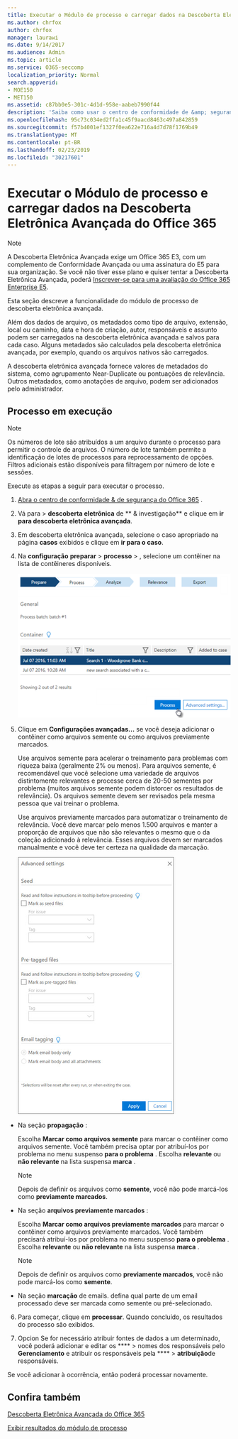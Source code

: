 ```yaml
---
title: Executar o Módulo de processo e carregar dados na Descoberta Eletrônica Avançada do Office 365
ms.author: chrfox
author: chrfox
manager: laurawi
ms.date: 9/14/2017
ms.audience: Admin
ms.topic: article
ms.service: O365-seccomp
localization_priority: Normal
search.appverid:
- MOE150
- MET150
ms.assetid: c87bb0e5-301c-4d1d-958e-aabeb7990f44
description: 'Saiba como usar o centro de conformidade de &amp; segurança do Office 365 para acessar a descoberta eletrônica avançada do Office 365 e executar o módulo de processo para um caso.  '
ms.openlocfilehash: 95c73c034ed2ffa1c45f9aacd8463c497a842859
ms.sourcegitcommit: f57b4001ef1327f0ea622e716a4d7d78f1769b49
ms.translationtype: MT
ms.contentlocale: pt-BR
ms.lasthandoff: 02/23/2019
ms.locfileid: "30217601"
---
```

# <a name="run-the-process-module-and-load-data-in-office-365-advanced-ediscovery"></a>Executar o Módulo de processo e carregar dados na Descoberta Eletrônica Avançada do Office 365

> [!NOTE]
> A Descoberta Eletrônica Avançada exige um Office 365 E3, com um complemento de Conformidade Avançada ou uma assinatura do E5 para sua organização. Se você não tiver esse plano e quiser tentar a Descoberta Eletrônica Avançada, poderá [Inscrever-se para uma avaliação do Office 365 Enterprise E5](https://go.microsoft.com/fwlink/p/?LinkID=698279). 
  
Esta seção descreve a funcionalidade do módulo de processo de descoberta eletrônica avançada. 
  
Além dos dados de arquivo, os metadados como tipo de arquivo, extensão, local ou caminho, data e hora de criação, autor, responsáveis e assunto podem ser carregados na descoberta eletrônica avançada e salvos para cada caso. Alguns metadados são calculados pela descoberta eletrônica avançada, por exemplo, quando os arquivos nativos são carregados. 
  
A descoberta eletrônica avançada fornece valores de metadados do sistema, como agrupamento Near-Duplicate ou pontuações de relevância. Outros metadados, como anotações de arquivo, podem ser adicionados pelo administrador. 
  
## <a name="running-process"></a>Processo em execução

> [!NOTE]
> Os números de lote são atribuídos a um arquivo durante o processo para permitir o controle de arquivos. O número de lote também permite a identificação de lotes de processos para reprocessamento de opções. Filtros adicionais estão disponíveis para filtragem por número de lote e sessões. 
  
Execute as etapas a seguir para executar o processo.
  
1. [Abra o centro de conformidade &amp; de segurança do Office 365](go-to-the-securitycompliance-center.md) . 
    
2. Vá para \> **descoberta eletrônica** de ** &amp; investigação** e clique em **ir para descoberta eletrônica avançada**.
    
3. Em descoberta eletrônica avançada, selecione o caso apropriado na página **casos** exibidos e clique em **ir para o caso**.
    
4. Na **configuração** **preparar** \> **processo** \> , selecione um contêiner na lista de contêineres disponíveis.
    
    ![Clique em processar para adicionar os resultados da pesquisa ao caso](media/50bdc55c-d378-4881-b302-31ef785fa359.png)
  
5. Clique em **Configurações avançadas...** se você deseja adicionar o contêiner como arquivos semente ou como arquivos previamente marcados. 
    
    Use arquivos semente para acelerar o treinamento para problemas com riqueza baixa (geralmente 2% ou menos). Para arquivos semente, é recomendável que você selecione uma variedade de arquivos distintomente relevantes e processe cerca de 20-50 sementes por problema (muitos arquivos semente podem distorcer os resultados de relevância). Os arquivos semente devem ser revisados pela mesma pessoa que vai treinar o problema.
    
    Use arquivos previamente marcados para automatizar o treinamento de relevância. Você deve marcar pelo menos 1.500 arquivos e manter a proporção de arquivos que não são relevantes o mesmo que o da coleção adicionado à relevância. Esses arquivos devem ser marcados manualmente e você deve ter certeza na qualidade da marcação.
    
    ![Captura de tela da página de configurações avançadas para processar arquivos em lotes](media/3c25cb78-4484-41e5-bd34-3753c7ab6cf2.jpg)
  
  - Na seção **propagação** : 
    
    Escolha **Marcar como arquivos semente** para marcar o contêiner como arquivos semente. Você também precisa optar por atribuí-los por problema no menu suspenso **para o problema** . Escolha **relevante** ou **não relevante** na lista suspensa **marca** . 
    
    > [!NOTE]
    > Depois de definir os arquivos como **semente**, você não pode marcá-los como **previamente marcados**. 
  
  - Na seção **arquivos previamente marcados** : 
    
    Escolha **Marcar como arquivos previamente marcados** para marcar o contêiner como arquivos previamente marcados. Você também precisará atribuí-los por problema no menu suspenso **para o problema** . Escolha **relevante** ou **não relevante** na lista suspensa **marca** . 
    
    > [!NOTE]
    > Depois de definir os arquivos como **previamente marcados**, você não pode marcá-los como **semente**. 
  
  - Na seção **marcação** de emails. defina qual parte de um email processado deve ser marcada como semente ou pré-selecionado. 
    
6. Para começar, clique em **processar**. Quando concluído, os resultados do processo são exibidos.
    
7. Opcion Se for necessário atribuir fontes de dados a um determinado, você poderá adicionar e editar os **** \> nomes dos responsáveis pelo **Gerenciamento** e atribuir os responsáveis pela **** \> **atribuição**de responsáveis. 
    
Se você adicionar à ocorrência, então poderá processar novamente.
  
## <a name="see-also"></a>Confira também

[Descoberta Eletrônica Avançada do Office 365](office-365-advanced-ediscovery.md)
  
[Exibir resultados do módulo de processo](view-process-module-results-in-advanced-ediscovery.md)

